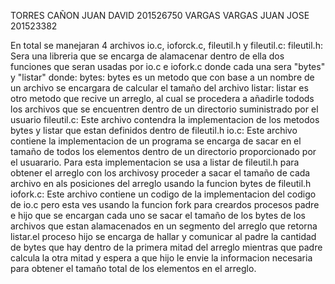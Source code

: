 TORRES CAÑON JUAN DAVID 201526750
VARGAS VARGAS JUAN JOSE 201523382

En total se manejaran 4 archivos io.c, ioforck.c, fileutil.h y fileutil.c:
	fileutil.h: Sera una libreria que se encarga de alamacenar dentro de ella dos funciones que seran usadas por io.c 
	e iofork.c donde cada una sera "bytes" y "listar" donde:
		bytes: bytes es un metodo que con base a un nombre de un archivo se encargara de calcular el tamaño del archivo 
		listar: listar es otro metodo que recive un arreglo, al cual se procedera a añadirle todods los archivos que 
		se encuentren dentro de un directorio suministrado por el usuario
	fileutil.c: Este archivo contendra la implementacion de los metodos bytes y listar que estan definidos dentro de
	fileutil.h
	io.c: Este archivo contiene la implementacion de un programa se encarga de sacar en el tamaño de todos los elementos
	dentro de un directorio proporcionado por el usuarario. Para esta implementacion se usa a listar de fileutil.h para
	obtener el arreglo con los archivosy proceder a sacar el tamaño de cada archivo en als posiciones del arreglo usando la
	funcion bytes de fileutil.h
	iofork.c: Este archivo contiene un codigo de la implementacion del codigo de io.c pero esta ves usando la funcion fork 
	para creardos procesos padre e hijo que se encargan cada uno se sacar el tamaño de los bytes de los archivos que estan 
	alamacenados en un segmento del arreglo que retorna listar.el proceso hijo se encarga de hallar y comunicar al padre la 
	cantidad de bytes que hay dentro de la primera mitad del arreglo mientras que padre calcula la otra mitad y espera a 
	que hijo le envie la informacion necesaria para obtener el tamaño total de los elementos en el arreglo.
